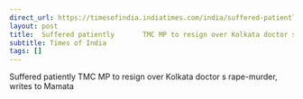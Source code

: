 ```yaml
---
direct_url: https://timesofindia.indiatimes.com/india/suffered-patiently-tmc-mp-jawhar-sircar-to-resign-over-kolkata-doctors-rape-murder-writes-to-mamata/articleshow/113164402.cms
layout: post
title:  Suffered patiently       TMC MP to resign over Kolkata doctor s rape-murder, writes to Mamata
subtitle: Times of India
tags: []
---
```


 Suffered patiently       TMC MP to resign over Kolkata doctor s rape-murder, writes to Mamata
